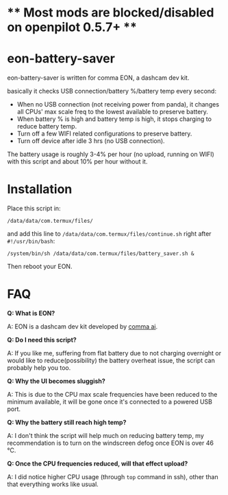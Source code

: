** Most mods are blocked/disabled on openpilot 0.5.7+ **
======

eon-battery-saver
======
eon-battery-saver is written for comma EON, a dashcam dev kit.

basically it checks USB connection/battery %/battery temp every second:

* When no USB connection (not receiving power from panda), it changes all CPUs' max scale freq to the lowest available to preserve battery.
* When battery % is high and battery temp is high, it stops charging to reduce battery temp.
* Turn off a few WIFI related configurations to preserve battery.
* Turn off device after idle 3 hrs (no USB connection).

The battery usage is roughly 3-4% per hour (no upload, running on WIFI) with this script and about 10% per hour without it.

Installation
======
Place this script in:
```
/data/data/com.termux/files/
```
and add this line to ```/data/data/com.termux/files/continue.sh``` right after ```#!/usr/bin/bash```:

```
/system/bin/sh /data/data/com.termux/files/battery_saver.sh &
```

Then reboot your EON.

FAQ
===

**Q: What is EON?**

A: EON is a dashcam dev kit developed by [comma ai](https://comma.ai/).

**Q: Do I need this script?**

A: If you like me, suffering from flat battery due to not charging overnight or would like to reduce(possibility) the battery overheat issue, the script can probably help you too.

**Q: Why the UI becomes sluggish?**

A: This is due to the CPU max scale frequencies have been reduced to the minimum available, it will be gone once it's connected to a powered USB port.

**Q: Why the battery still reach high temp?**

A: I don't think the script will help much on reducing battery temp, my recommendation is to turn on the windscreen defog once EON is over 46 °C.

**Q: Once the CPU frequencies reduced, will that effect upload?**

A: I did notice higher CPU usage (through ```top``` command in ssh), other than that everything works like usual.
